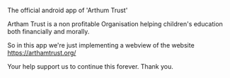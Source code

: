 The official android app of 'Arthum Trust'

Artham Trust is a non profitable Organisation helping children's education both financially and morally.

So in this app we're just implementing a webview of the website https://arthamtrust.org/

Your help support us to continue this forever. Thank you.

